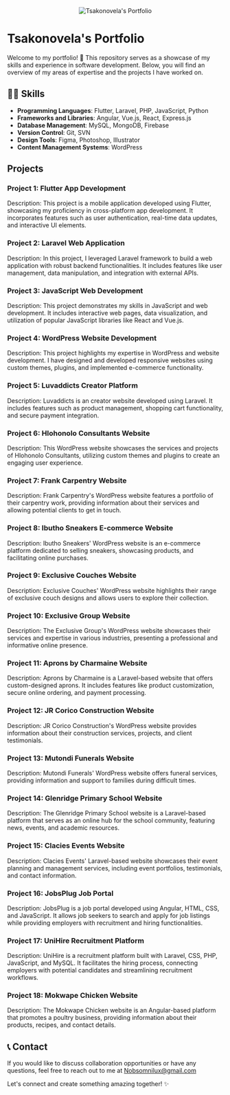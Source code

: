 <div style="text-align: center;">
  <img src="https://i.pinimg.com/originals/2a/53/65/2a53651a35816f499270d8275fd5318f.gif" alt="Tsakonovela's Portfolio" style="width: 900px, hieght:200;">
</div>

# Tsakonovela's Portfolio

Welcome to my portfolio! 🚀 This repository serves as a showcase of my skills and experience in software development. Below, you will find an overview of my areas of expertise and the projects I have worked on.

## 👨‍💻 Skills

- **Programming Languages**: Flutter, Laravel, PHP, JavaScript, Python
- **Frameworks and Libraries**: Angular, Vue.js, React, Express.js
- **Database Management**: MySQL, MongoDB, Firebase
- **Version Control**: Git, SVN
- **Design Tools**: Figma, Photoshop, Illustrator
- **Content Management Systems**: WordPress

## Projects

### Project 1: Flutter App Development

Description: This project is a mobile application developed using Flutter, showcasing my proficiency in cross-platform app development. It incorporates features such as user authentication, real-time data updates, and interactive UI elements.

### Project 2: Laravel Web Application

Description: In this project, I leveraged Laravel framework to build a web application with robust backend functionalities. It includes features like user management, data manipulation, and integration with external APIs.

### Project 3: JavaScript Web Development

Description: This project demonstrates my skills in JavaScript and web development. It includes interactive web pages, data visualization, and utilization of popular JavaScript libraries like React and Vue.js.

### Project 4: WordPress Website Development

Description: This project highlights my expertise in WordPress and website development. I have designed and developed responsive websites using custom themes, plugins, and implemented e-commerce functionality.

### Project 5: Luvaddicts Creator Platform

Description: Luvaddicts is an creator website developed using Laravel. It includes features such as product management, shopping cart functionality, and secure payment integration.

### Project 6: Hlohonolo Consultants Website

Description: This WordPress website showcases the services and projects of Hlohonolo Consultants, utilizing custom themes and plugins to create an engaging user experience.

### Project 7: Frank Carpentry Website

Description: Frank Carpentry's WordPress website features a portfolio of their carpentry work, providing information about their services and allowing potential clients to get in touch.

### Project 8: Ibutho Sneakers E-commerce Website

Description: Ibutho Sneakers' WordPress website is an e-commerce platform dedicated to selling sneakers, showcasing products, and facilitating online purchases.

### Project 9: Exclusive Couches Website

Description: Exclusive Couches' WordPress website highlights their range of exclusive couch designs and allows users to explore their collection.

### Project 10: Exclusive Group Website

Description: The Exclusive Group's WordPress website showcases their services and expertise in various industries, presenting a professional and informative online presence.

### Project 11: Aprons by Charmaine Website

Description: Aprons by Charmaine is a Laravel-based website that offers custom-designed aprons. It includes features like product customization, secure online ordering, and payment processing.

### Project 12: JR Corico Construction Website

Description: JR Corico Construction's WordPress website provides information about their construction services, projects, and client testimonials.

### Project 13: Mutondi Funerals Website

Description: Mutondi Funerals' WordPress website offers funeral services, providing information and support to families during difficult times.

### Project 14: Glenridge Primary School Website

Description: The Glenridge Primary School website is a Laravel-based platform that serves as an online hub for the school community, featuring news, events, and academic resources.

### Project 15: Clacies Events Website

Description: Clacies Events' Laravel-based website showcases their event planning and management services, including event portfolios, testimonials, and contact information.

### Project 16: JobsPlug Job Portal

Description: JobsPlug is a job portal developed using Angular, HTML, CSS, and JavaScript. It allows job seekers to search and apply for job listings while providing employers with recruitment and hiring functionalities.

### Project 17: UniHire Recruitment Platform

Description: UniHire is a recruitment platform built with Laravel, CSS, PHP, JavaScript, and MySQL. It facilitates the hiring process, connecting employers with potential candidates and streamlining recruitment workflows.

### Project 18: Mokwape Chicken Website

Description: The Mokwape Chicken website is an Angular-based platform that promotes a poultry business, providing information about their products, recipes, and contact details.

## 📞 Contact

If you would like to discuss collaboration opportunities or have any questions, feel free to reach out to me at Nobsomnilux@gmail.com

Let's connect and create something amazing together! ✨

</div>
